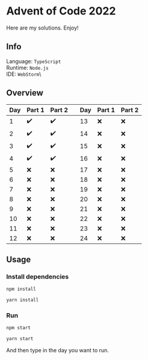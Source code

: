 # Advent of Code 2022

Here are my solutions. Enjoy!

## Info
Language:   `TypeScript`\
Runtime:    `Node.js`\
IDE:        `WebStorm`\

## Overview

| Day | Part 1 | Part 2 |     | Day | Part 1 | Part 2 |
|-----|--------|--------|-----|-----|--------|--------|
| 1   | ✔️     | ✔️     |     | 13  | ❌      | ❌      |
| 2   | ✔️     | ✔️     |     | 14  | ❌      | ❌      |
| 3   | ✔️     | ✔️     |     | 15  | ❌      | ❌      |
| 4   | ✔️     | ✔️     |     | 16  | ❌      | ❌      |
| 5   | ❌️     | ❌      |     | 17  | ❌      | ❌      |
| 6   | ❌️     | ❌      |     | 18  | ❌      | ❌      |
| 7   | ❌️     | ❌      |     | 19  | ❌      | ❌      |
| 8   | ❌️     | ❌      |     | 20  | ❌      | ❌      |
| 9   | ❌️     | ❌      |     | 21  | ❌      | ❌      |
| 10  | ❌️     | ❌      |     | 22  | ❌      | ❌      |
| 11  | ❌️     | ❌      |     | 23  | ❌      | ❌      |
| 12  | ❌️     | ❌      |     | 24  | ❌      | ❌      |

## Usage

### Install dependencies

```bash
npm install
```
```bash
yarn install
```

### Run

```bash
npm start
```
```bash
yarn start
```

And then type in the day you want to run.
